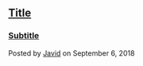 ##  [Title](/blog/post/name-of-the-article)
### [Subtitle](/blog/post/name-of-the-article)
Posted by [Javid](mailto:asgarov1@gmail.com) on September 6, 2018
